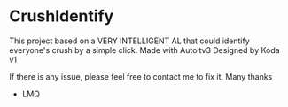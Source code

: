 # CrushIdentify
This project based on a VERY INTELLIGENT AL that could identify everyone's crush by a simple click. 
Made with Autoitv3
Designed by Koda v1

If there is any issue, please feel free to contact me to fix it. Many thanks
- LMQ
